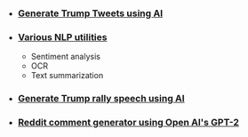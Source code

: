 
* ### [Generate Trump Tweets using AI](http://www.realtrumptweet.com/)

* ### [Various NLP utilities](http://basicnlptools.com/)
  * Sentiment analysis
  * OCR 
  * Text summarization

* ### [Generate Trump rally speech using AI](https://trump-speech.com/)

* ### [Reddit comment generator using Open AI's GPT-2](https://addadda023.github.io/GPT-2-text-generation/)
